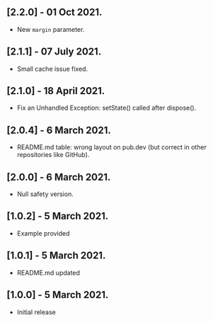 ## [2.2.0] - 01 Oct 2021.

* New `margin` parameter. 

## [2.1.1] - 07 July 2021.

* Small cache issue fixed. 

## [2.1.0] - 18 April 2021.

* Fix an Unhandled Exception: setState() called after dispose(). 

## [2.0.4] - 6 March 2021.

* README.md table: wrong layout on pub.dev (but correct in other repositories like GitHub).

## [2.0.0] - 6 March 2021.

* Null safety version.

## [1.0.2] - 5 March 2021.

* Example provided

## [1.0.1] - 5 March 2021.

* README.md updated


## [1.0.0] - 5 March 2021.

* Initial release
